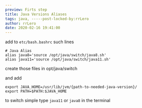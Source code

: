 ```yaml
---
preview: Firts step
title: Java Versions Aliases
tags: java, -----post-locked-by:rrLero
author: rrLero
date: 2020-02-16 19:41:00
---
```

add to `etc/bash.bashrc` such lines

```
# Java Alias
alias java8='source /opt/java/switch/java8.sh'
alias java11='source /opt/java/switch/java11.sh'
```

create those files in opt/java/switch

and add

```
export JAVA_HOME=/usr/lib/jvm/{path-to-needed-java-version}/
export PATH=$PATH:$JAVA_HOME
```

to switch simple type `java11` or `java8` in the terminal
